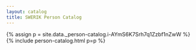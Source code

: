 ```yaml
---
layout: catalog
title: SWERIK Person Catalog
---
```

{% assign p = site.data._person-catalog.i-AYmS6K7Srh7q1Zzbf1nZwW %}
{% include person-catalog.html p=p %}

